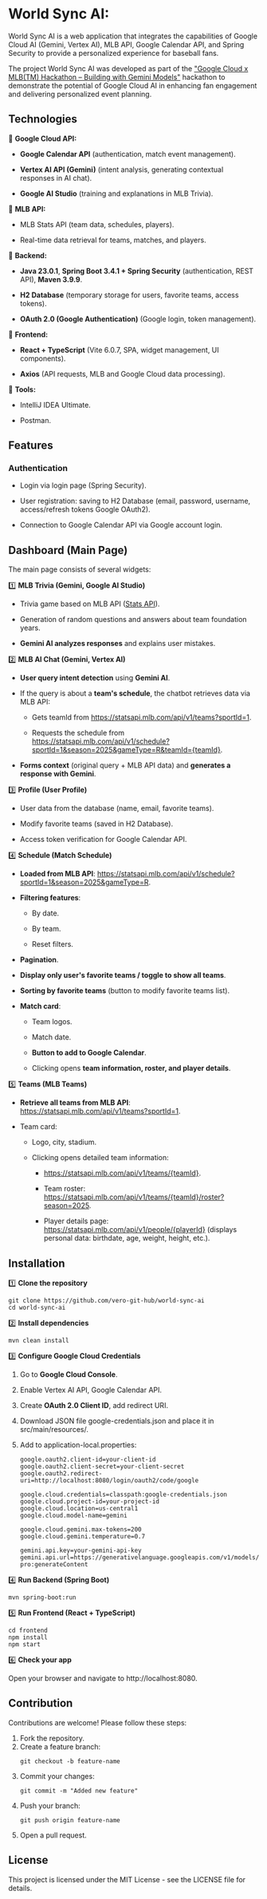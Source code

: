 # World Sync AI:

World Sync AI is a web application that integrates the capabilities of Google Cloud AI (Gemini, Vertex AI), MLB API, Google Calendar API, and Spring Security to provide a personalized experience for baseball fans.

The project World Sync AI was developed as part of the ["Google Cloud x MLB(TM) Hackathon – Building with Gemini Models"](https://devpost.com/software/world-sync-ai) hackathon to demonstrate the potential of Google Cloud AI in enhancing fan engagement and delivering personalized event planning.

## Technologies

🔹 **Google Cloud API:**

* **Google Calendar API** (authentication, match event management).

* **Vertex AI API (Gemini)** (intent analysis, generating contextual responses in AI chat).

* **Google AI Studio** (training and explanations in MLB Trivia).

🔹 **MLB API:**

* MLB Stats API (team data, schedules, players).

* Real-time data retrieval for teams, matches, and players.

🔹 **Backend:**

* **Java 23.0.1**, **Spring Boot 3.4.1 + Spring Security** (authentication, REST API), **Maven 3.9.9**.

* **H2 Database** (temporary storage for users, favorite teams, access tokens).

* **OAuth 2.0 (Google Authentication)** (Google login, token management).

🔹 **Frontend:**

* **React + TypeScript** (Vite 6.0.7, SPA, widget management, UI components).

* **Axios** (API requests, MLB and Google Cloud data processing).

🔹 **Tools:**

* IntelliJ IDEA Ultimate.

* Postman.

## Features

### Authentication

* Login via login page (Spring Security).

* User registration: saving to H2 Database (email, password, username, access/refresh tokens Google OAuth2).

* Connection to Google Calendar API via Google account login.

## Dashboard (Main Page)
The main page consists of several widgets:

1️⃣ **MLB Trivia (Gemini, Google AI Studio)**

- Trivia game based on MLB API ([Stats API](https://github.com/MajorLeagueBaseball/google-cloud-mlb-hackathon)).

- Generation of random questions and answers about team foundation years.

- **Gemini AI analyzes responses** and explains user mistakes.

2️⃣ **MLB AI Chat (Gemini, Vertex AI)**

- **User query intent detection** using **Gemini AI**.

- If the query is about a **team's schedule**, the chatbot retrieves data via MLB API:

   * Gets teamId from https://statsapi.mlb.com/api/v1/teams?sportId=1.

   * Requests the schedule from https://statsapi.mlb.com/api/v1/schedule?sportId=1&season=2025&gameType=R&teamId={teamId}.

- **Forms context** (original query + MLB API data) and **generates a response with Gemini**.

3️⃣ **Profile (User Profile)**

- User data from the database (name, email, favorite teams).

- Modify favorite teams (saved in H2 Database).

- Access token verification for Google Calendar API.

4️⃣ **Schedule (Match Schedule)**

- **Loaded from MLB API**: https://statsapi.mlb.com/api/v1/schedule?sportId=1&season=2025&gameType=R.

- **Filtering features**:

   * By date.

   * By team.

   * Reset filters.

- **Pagination**.

- **Display only user's favorite teams / toggle to show all teams**.

- **Sorting by favorite teams** (button to modify favorite teams list).

- **Match card**:

   * Team logos.

   * Match date.

   * **Button to add to Google Calendar**.

   * Clicking opens **team information, roster, and player details**.

5️⃣ **Teams (MLB Teams)**

- **Retrieve all teams from MLB API**: https://statsapi.mlb.com/api/v1/teams?sportId=1.

- Team card:

   * Logo, city, stadium.

   * Clicking opens detailed team information:

      * https://statsapi.mlb.com/api/v1/teams/{teamId}.

      * Team roster: https://statsapi.mlb.com/api/v1/teams/{teamId}/roster?season=2025.

      * Player details page: https://statsapi.mlb.com/api/v1/people/{playerId} (displays personal data: birthdate, age, weight, height, etc.).

## Installation

1️⃣ **Clone the repository**

    git clone https://github.com/vero-git-hub/world-sync-ai
    cd world-sync-ai

2️⃣ **Install dependencies**

    mvn clean install

3️⃣ **Configure Google Cloud Credentials**

1. Go to **Google Cloud Console**.

2. Enable Vertex AI API, Google Calendar API.

3. Create **OAuth 2.0 Client ID**, add redirect URI.

4. Download JSON file google-credentials.json and place it in src/main/resources/.

5. Add to application-local.properties:
    ```
    google.oauth2.client-id=your-client-id
    google.oauth2.client-secret=your-client-secret
    google.oauth2.redirect-uri=http://localhost:8080/login/oauth2/code/google
   
    google.cloud.credentials=classpath:google-credentials.json
    google.cloud.project-id=your-project-id
    google.cloud.location=us-central1
    google.cloud.model-name=gemini
   
    google.cloud.gemini.max-tokens=200
    google.cloud.gemini.temperature=0.7

    gemini.api.key=your-gemini-api-key
    gemini.api.url=https://generativelanguage.googleapis.com/v1/models/gemini-pro:generateContent
    ```

4️⃣ **Run Backend (Spring Boot)**

    mvn spring-boot:run

5️⃣ **Run Frontend (React + TypeScript)**

    cd frontend
    npm install
    npm start

6️⃣ **Check your app**

Open your browser and navigate to http://localhost:8080.

## Contribution

Contributions are welcome! Please follow these steps:

1. Fork the repository.
2. Create a feature branch:
    ```
    git checkout -b feature-name
    ```
3. Commit your changes:
    ```
    git commit -m "Added new feature"
    ```
4. Push your branch:
    ```
    git push origin feature-name
    ```
5. Open a pull request.

## License

This project is licensed under the MIT License - see the LICENSE file for details.